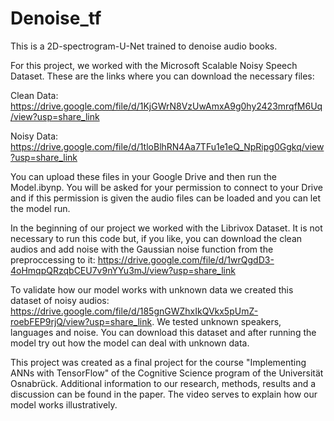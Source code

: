 # Denoise_tf

This is a 2D-spectrogram-U-Net trained to denoise audio books.

For this project, we worked with the Microsoft Scalable Noisy Speech Dataset. These are the links where you can download the necessary files:

Clean Data: https://drive.google.com/file/d/1KjGWrN8VzUwAmxA9g0hy2423mrqfM6Uq/view?usp=share_link

Noisy Data: https://drive.google.com/file/d/1tloBlhRN4Aa7TFu1e1eQ_NpRipg0Ggkq/view?usp=share_link

You can upload these files in your Google Drive and then run the Model.ibynp. You will be asked for your permission to connect to your Drive and if this permission is given the audio files can be loaded and you can let the model run.

In the beginning of our project we worked with the Librivox Dataset. It is not necessary to run this code but, if you like, you can download the clean audios and add noise with the Gaussian noise function from the preproccessing to it: https://drive.google.com/file/d/1wrQgdD3-4oHmqpQRzqbCEU7v9nYYu3mJ/view?usp=share_link

To validate how our model works with unknown data we created this dataset of noisy audios: https://drive.google.com/file/d/185gnGWZhxIkQVkx5pUmZ-roebFEP9rjQ/view?usp=share_link. We tested unknown speakers, languages and noise. You can download this dataset and after running the model try out how the model can deal with unknown data.


This project was created as a final project for the course "Implementing ANNs with TensorFlow" of the Cognitive Science program of the Universität Osnabrück.
Additional information to our research, methods, results and a discussion can be found in the paper. The video serves to explain how our model works illustratively.
